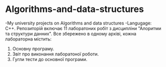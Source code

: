 # Algorithms-and-data-structures
-My university projects on Algorithms and data structures
-Langugage: C++.
Репозиторій включає 11 лаборатоних робіт з дисципліни "Алоритми та структури данних". Все збережено в одному архіві, кожна лабораторна містить:
1. Основну програму.
2. Звіт про виконання лаборатоної роботи.
3. Гугли тести до основної програми.
